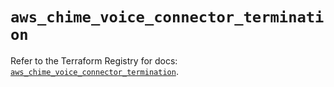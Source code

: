 # `aws_chime_voice_connector_termination`

Refer to the Terraform Registry for docs: [`aws_chime_voice_connector_termination`](https://registry.terraform.io/providers/hashicorp/aws/6.18.0/docs/resources/chime_voice_connector_termination).
